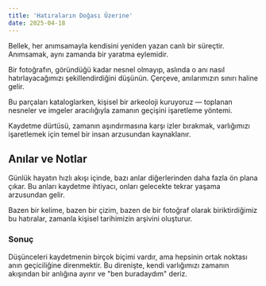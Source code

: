 ```yaml
---
title: 'Hatıraların Doğası Üzerine'
date: 2025-04-18
---
```


Bellek, her anımsamayla kendisini yeniden yazan canlı bir süreçtir. Anımsamak, aynı zamanda bir yaratma eylemidir.

Bir fotoğrafın, göründüğü kadar nesnel olmayıp, aslında o anı nasıl hatırlayacağımızı şekillendirdiğini düşünün. Çerçeve, anılarımızın sınırı haline gelir.

Bu parçaları kataloglarken, kişisel bir arkeoloji kuruyoruz — toplanan nesneler ve imgeler aracılığıyla zamanın geçişini işaretleme yöntemi.

Kaydetme dürtüsü, zamanın aşındırmasına karşı izler bırakmak, varlığımızı işaretlemek için temel bir insan arzusundan kaynaklanır.

## Anılar ve Notlar

Günlük hayatın hızlı akışı içinde, bazı anlar diğerlerinden daha fazla ön plana çıkar. Bu anları kaydetme ihtiyacı, onları gelecekte tekrar yaşama arzusundan gelir.

Bazen bir kelime, bazen bir çizim, bazen de bir fotoğraf olarak biriktirdiğimiz bu hatıralar, zamanla kişisel tarihimizin arşivini oluşturur.

### Sonuç

Düşünceleri kaydetmenin birçok biçimi vardır, ama hepsinin ortak noktası anın geçiciliğine direnmektir. Bu direnişte, kendi varlığımızı zamanın akışından bir anlığına ayırır ve "ben buradaydım" deriz.